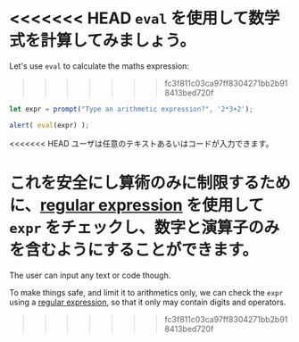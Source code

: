 <<<<<<< HEAD
`eval` を使用して数学式を計算してみましょう。
=======
Let's use `eval` to calculate the maths expression:
>>>>>>> fc3f811c03ca97ff8304271bb2b918413bed720f

```js demo run
let expr = prompt("Type an arithmetic expression?", '2*3+2');

alert( eval(expr) );
```

<<<<<<< HEAD
ユーザは任意のテキストあるいはコードが入力できます。

これを安全にし算術のみに制限するために、[regular expression](info:regular-expressions) を使用して `expr` をチェックし、数字と演算子のみを含むようにすることができます。
=======
The user can input any text or code though.

To make things safe, and limit it to arithmetics only, we can check the `expr` using a [regular expression](info:regular-expressions), so that it only may contain digits and operators.
>>>>>>> fc3f811c03ca97ff8304271bb2b918413bed720f
